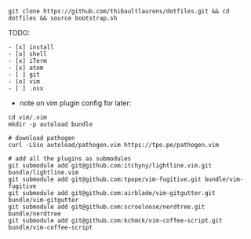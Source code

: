 ```
git clone https://github.com/thibaultlaurens/dotfiles.git && cd dotfiles && source bootstrap.sh
```

TODO:

    - [x] install
    - [o] shell
    - [x] iTerm
    - [x] atom
    - [ ] git
    - [o] vim
    - [ ] .osx


- note on vim plugin config for later:

```
cd vim/.vim
mkdir -p autoload bundle

# download pathogen
curl -LSso autoload/pathogen.vim https://tpo.pe/pathogen.vim

# add all the plugins as submodules
git submodule add git@github.com:itchyny/lightline.vim.git bundle/lightline.vim
git submodule add git@github.com:tpope/vim-fugitive.git bundle/vim-fugitive
git submodule add git@github.com:airblade/vim-gitgutter.git bundle/vim-gitgutter
git submodule add git@github.com:scrooloose/nerdtree.git bundle/nerdtree
git submodule add git@github.com:kchmck/vim-coffee-script.git bundle/vim-coffee-script
```
